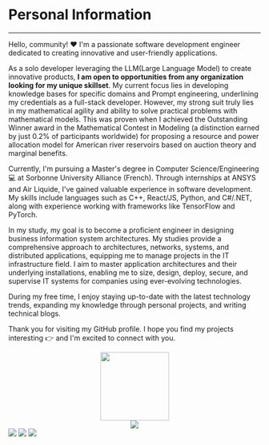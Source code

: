 # **Personal Information**

---

Hello, community! ❤️ I'm a passionate software development engineer dedicated to creating innovative and user-friendly applications.

As a solo developer leveraging the LLM(Large Language Model) to create innovative products, **I am open to opportunities from any organization looking for my unique skillset**. My current focus lies in developing knowledge bases for specific domains and Prompt engineering, underlining my credentials as a full-stack developer. However, my strong suit truly lies in my mathematical agility and ability to solve practical problems with mathematical models. This was proven when I achieved the Outstanding Winner award in the Mathematical Contest in Modeling (a distinction earned by just 0.2% of participants worldwide) for proposing a resource and power allocation model for American river reservoirs based on auction theory and marginal benefits.

Currently, I'm pursuing a Master's degree in Computer Science/Engineering 💻 at Sorbonne University Alliance (French). Through internships at ANSYS and Air Liquide, I've gained valuable experience in software development. My skills include languages such as C++, React/JS, Python, and C#/.NET, along with experience working with frameworks like TensorFlow and PyTorch.

In my study, my goal is to become a proficient engineer in designing business information system architectures. My studies provide a comprehensive approach to architectures, networks, systems, and distributed applications, equipping me to manage projects in the IT infrastructure field. I aim to master application architectures and their underlying installations, enabling me to size, design, deploy, secure, and supervise IT systems for companies using ever-evolving technologies.

During my free time, I enjoy staying up-to-date with the latest technology trends, expanding my knowledge through personal projects, and writing technical blogs.

Thank you for visiting my GitHub profile. I hope you find my projects interesting 👉 and I'm excited to connect with you.

<div align="center"> <img height="137px" src="https://github-readme-stats.vercel.app/api?username=Appointat&show_icons=true&theme=tokyonight" /> </div>

<div align="center"> <img src="https://github-profile-trophy.vercel.app/?username=Appointat" /> </div>

<span> 
<img src="https://img.shields.io/badge/-HTML5-E34F26?style=flat-square&logo=html5&logoColor=white" /> 
<img src="https://img.shields.io/badge/-CSS3-1572B6?style=flat-square&logo=css3" /> 
<img src="https://img.shields.io/badge/-JavaScript-oringe?style=flat-square&logo=javascript" /> </span>
